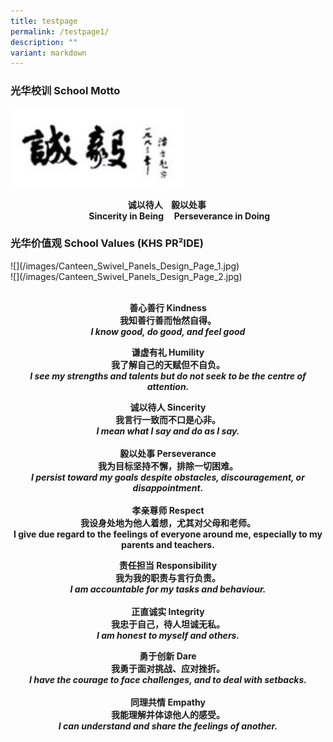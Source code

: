 ```yaml
---
title: testpage
permalink: /testpage1/
description: ""
variant: markdown
---
```

<h3><strong>光华校训 School Motto</strong></h3>
<div class="isomer-image-wrapper">
<img style="width:55%" height="auto" width="100%" src="/images/smv1.png">
</div>
<p style="text-align: center;"><strong>诚以待人&nbsp;&nbsp; &nbsp;毅以处事&nbsp;</strong>
<br><strong> ‎ ‎ ‎ ‎ ‎ ‎ ‎ ‎ ‎ ‎ ‎ ‎Sincerity in Being‎ ‎ ‎ ‎ ‎ Perseverance in Doing</strong>
</p>
<p></p>
<h3><strong>光华价值观 School Values (KHS PR²IDE)</strong></h3>
![](/images/Canteen_Swivel_Panels_Design_Page_1.jpg) 
<br>![](/images/Canteen_Swivel_Panels_Design_Page_2.jpg)

<p style="text-align: center;"><strong><br>善心善行 Kindness <br>我知善行善而怡然自得。 <br><em>I know good, do good, and feel good</em> <br></strong>
</p>
<p style="text-align: center;"><strong>谦虚有礼 Humility <br>我了解自己的天赋但不自负。 <br><em>I see my strengths and talents but do not seek to be the centre of attention.</em></strong>
</p>
<p style="text-align: center;"><strong>诚以待人 Sincerity <br>我言行一致而不口是心非。 <br><em>I mean what I say and do as I say.</em> <br><br>毅以处事 Perseverance <br>我为目标坚持不懈，排除一切困难。 <br><em>I persist toward my goals despite obstacles, discouragement, or disappointment.</em> <br><br>孝亲尊师 Respect <br>我设身处地为他人着想，尤其对父母和老师。 <br>I give due regard to the feelings of everyone around me, especially to my parents and teachers. <br></strong>
</p>
<p style="text-align: center;"><strong>责任担当 Responsibility <br>我为我的职责与言行负责。 <br><em>I am accountable for my tasks and behaviour.</em> <br><br>正直诚实 Integrity <br>我忠于自己，待人坦诚无私。 <br><em>I am honest to myself and others.</em> <br></strong>
</p>
<p style="text-align: center;"><strong>勇于创新 Dare <br>我勇于面对挑战、应对挫折。 <br><em>I have the courage to face challenges, and to deal with setbacks.</em> <br><br>同理共情 Empathy <br>我能理解并体谅他人的感受。 <br><em>I can understand and share the feelings of another.</em></strong>
</p>